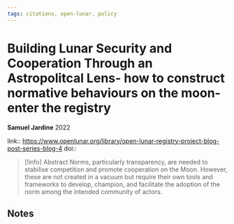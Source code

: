 ```yaml
---
tags: citations, open-lunar, policy
---
```

# Building Lunar Security and Cooperation Through an Astropolitcal Lens- how to construct normative behaviours on the moon- enter the registry

**Samuel Jardine**
2022

link:: https://www.openlunar.org/library/open-lunar-registry-project-blog-post-series-blog-4
doi:: 

> [!info] Abstract
> Norms, particularly transparency, are needed to stabilise competition and promote cooperation on the Moon. However, these are not created in a vacuum but require their own tools and frameworks to develop, champion, and facilitate the adoption of the norm among the intended community of actors.



## Notes

